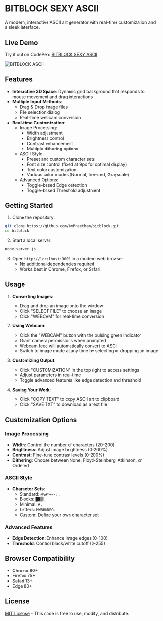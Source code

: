 # BITBLOCK SEXY ASCII

A modern, interactive ASCII art generator with real-time customization and a sleek interface.

## Live Demo

Try it out on CodePen: [BITBLOCK SEXY ASCII](https://codepen.io/OmPreetham/pen/emYREJN)

![BITBLOCK ASCII](bitblock.gif)

## Features

- **Interactive 3D Space**: Dynamic grid background that responds to mouse movement and drag interactions
- **Multiple Input Methods**:
  - Drag & Drop image files
  - File selection dialog
  - Real-time webcam conversion
- **Real-time Customization**:
  - Image Processing:
    - Width adjustment
    - Brightness control
    - Contrast enhancement
    - Multiple dithering options
  - ASCII Style:
    - Preset and custom character sets
    - Font size control (fixed at 9px for optimal display)
    - Text color customization
    - Various color modes (Normal, Inverted, Grayscale)
  - Advanced Options:
    - Toggle-based Edge detection
    - Toggle-based Threshold adjustment

## Getting Started

1. Clone the repository:
```bash
git clone https://github.com/OmPreetham/bitblock.git
cd bitblock
```

2. Start a local server:
```bash
node server.js
```

3. Open `http://localhost:3000` in a modern web browser
   - No additional dependencies required
   - Works best in Chrome, Firefox, or Safari

## Usage

1. **Converting Images**:
   - Drag and drop an image onto the window
   - Click "SELECT FILE" to choose an image
   - Click "WEBCAM" for real-time conversion

2. **Using Webcam**:
   - Click the "WEBCAM" button with the pulsing green indicator
   - Grant camera permissions when prompted
   - Webcam feed will automatically convert to ASCII
   - Switch to image mode at any time by selecting or dropping an image

3. **Customizing Output**:
   - Click "CUSTOMIZATION" in the top right to access settings
   - Adjust parameters in real-time
   - Toggle advanced features like edge detection and threshold

4. **Saving Your Work**:
   - Click "COPY TEXT" to copy ASCII art to clipboard
   - Click "SAVE TXT" to download as a text file

## Customization Options

### Image Processing
- **Width**: Control the number of characters (20-200)
- **Brightness**: Adjust image brightness (0-200%)
- **Contrast**: Fine-tune contrast levels (0-200%)
- **Dithering**: Choose between None, Floyd-Steinberg, Atkinson, or Ordered

### ASCII Style
- **Character Sets**:
  - Standard: `@%#*+=-:. `
  - Blocks: `█▓▒░ `
  - Minimal: `#. `
  - Letters: `MWBHKDPO. `
  - Custom: Define your own character set

### Advanced Features
- **Edge Detection**: Enhance image edges (0-100)
- **Threshold**: Control black/white cutoff (0-255)

## Browser Compatibility

- Chrome 80+
- Firefox 75+
- Safari 13+
- Edge 80+

## License

[MIT License](LICENSE) - This code is free to use, modify, and distribute.